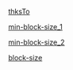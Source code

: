 [thksTo](https://www.youtube.com/watch?v=xR23ktLwvrg&ab_channel=OptimisticWeb)

[min-block-size_1](https://developer.mozilla.org/en-US/docs/Web/CSS/min-block-size)

[min-block-size_2](https://www.w3schools.com/cssref/css_pr_min-block-size.php)

[block-size](https://css-tricks.com/almanac/properties/b/block-size/)
